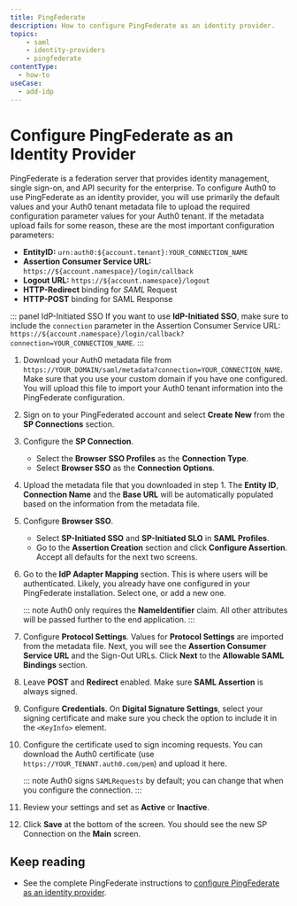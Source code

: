 ```yaml
---
title: PingFederate
description: How to configure PingFederate as an identity provider.
topics:
    - saml
    - identity-providers
    - pingfederate
contentType:
  - how-to
useCase:
  - add-idp
---
```

# Configure PingFederate as an Identity Provider

PingFederate is a federation server that provides identity management, single sign-on, and API security for the enterprise. To configure Auth0 to use PingFederate as an identity provider, you will use primarily the default values and your Auth0 tenant metadata file to upload the required configuration parameter values for your Auth0 tenant. If the metadata upload fails for some reason, these are the most important configuration parameters:

* __EntityID:__ `urn:auth0:${account.tenant}:YOUR_CONNECTION_NAME`
* __Assertion Consumer Service URL:__ `https://${account.namespace}/login/callback`
* __Logout URL:__ `https://${account.namespace}/logout`
* __HTTP-Redirect__ binding for <dfn data-key="security-assertion-markup-language">SAML</dfn> Request
* __HTTP-POST__ binding for SAML Response

::: panel IdP-Initiated SSO
If you want to use **IdP-Initiated SSO**, make sure to include the `connection` parameter in the Assertion Consumer Service URL: `https://${account.namespace}/login/callback?connection=YOUR_CONNECTION_NAME`.
:::

1. Download your Auth0 metadata file from `https://YOUR_DOMAIN/saml/metadata?connection=YOUR_CONNECTION_NAME`. Make sure that you use your custom domain if you have one configured. You will upload this file to import your Auth0 tenant information into the PingFederate configuration.

2. Sign on to your PingFederated account and select **Create New** from the **SP Connections** section.

3. Configure the __SP Connection__. 

    - Select the __Browser SSO Profiles__ as the __Connection Type__.
    - Select __Browser SSO__ as the __Connection Options__.

4. Upload the metadata file that you downloaded in step 1. The __Entity ID__, __Connection Name__ and the __Base URL__ will be automatically populated based on the information from the metadata file. 

5. Configure __Browser SSO__. 

    - Select __SP-Initiated SSO__ and __SP-Initiated SLO__ in __SAML Profiles__.
    - Go to the __Assertion Creation__ section and click __Configure Assertion__. Accept all defaults for the next two screens. 

6. Go to the __IdP Adapter Mapping__ section. This is where users will be authenticated. Likely, you already have one configured in your PingFederate installation. Select one, or add a new one.

    ::: note
    Auth0 only requires the __NameIdentifier__ claim. All other  attributes will be passed further to the end application.
    :::

7. Configure __Protocol Settings__. Values for __Protocol Settings__ are imported from the metadata file. Next, you will see the __Assertion Consumer Service URL__ and the Sign-Out URLs. Click __Next__ to the __Allowable SAML Bindings__ section.

8. Leave __POST__ and __Redirect__ enabled. Make sure __SAML Assertion__ is always signed.

9. Configure __Credentials__. On __Digital Signature Settings__, select your signing certificate and make sure you check the option to include it in the `<KeyInfo>` element.

10. Configure the certificate used to sign incoming requests. You can download the Auth0 certificate (use `https://YOUR_TENANT.auth0.com/pem`) and upload it here. 

    ::: note
    Auth0 signs `SAMLRequests` by default; you can change that when you configure the connection. 
    :::

11. Review your settings and set as __Active__ or __Inactive__. 

12. Click __Save__ at the bottom of the screen. You should see the new SP Connection on the __Main__ screen.

## Keep reading

* See the complete PingFederate instructions to [configure PingFederate as an identity provider](https://docs.pivotal.io/p-identity/1-5/pingfederate/config-pingfederate.html). 